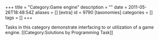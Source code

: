 +++
title = "Category:Game engine"
description = ""
date = 2011-05-26T18:48:54Z
aliases = []
[extra]
id = 9790
[taxonomies]
categories = []
tags = []
+++

Tasks in this category demonstrate interfacing to or utilization of a game engine.
[[Category:Solutions by Programming Task]]
